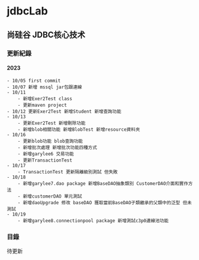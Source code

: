# jdbcLab

## 尚硅谷 JDBC核心技术

### 更新紀錄
#### 2023
	- 10/05 first commit
	- 10/07 新增 mssql jar包跟連線
	- 10/11 
		- 新增Exer2Test class
		- 更新maven project	
	- 10/12 更新Exer2Test 新增Student 新增查詢功能
	- 10/13 
		- 更新Exer2Test 新增刪除功能
		- 新增blob相關功能 新增BlobTest 新增resource資料夾
	- 10/16 
		- 更新blob功能 blob查詢功能	
		- 新增批次處理 新增批次功能四種方式
		- 新增garylee6 交易功能
		- 更新TransactionTest 
	- 10/17 
		- TransactionTest 更新隔離級別測試 但失敗
	- 10/18
		- 新增garylee7.dao package 新增BaseDAO抽象類別 CustomerDAO介面和實作方法
		- 新增customerDAO 單元測試
		- 新增daoUpgrade 修改 baseDAO 獲取當前BaseDAO子類繼承的父類中的泛型 但未測試
	- 10/19 
		- 新增garylee8.connectionpool package 新增測試c3p0連線池功能
### 目錄
待更新
